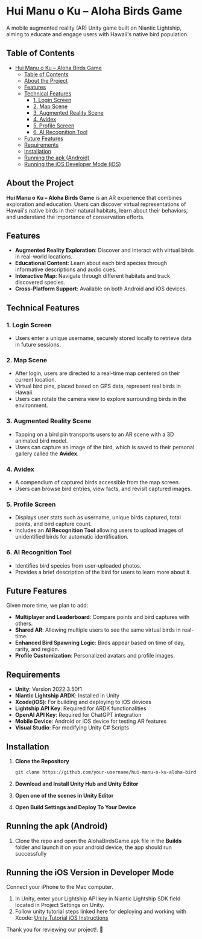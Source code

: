 # Hui Manu o Ku – Aloha Birds Game

A mobile augmented reality (AR) Unity game built on Niantic Lightship, aiming to educate and engage users with Hawaii's native bird population.

## Table of Contents

- [Hui Manu o Ku – Aloha Birds Game](#hui-manu-o-ku--aloha-birds-game)
  - [Table of Contents](#table-of-contents)
  - [About the Project](#about-the-project)
  - [Features](#features)
  - [Technical Features](#technical-features)
    - [1. Login Screen](#1-login-screen)
    - [2. Map Scene](#2-map-scene)
    - [3. Augmented Reality Scene](#3-augmented-reality-scene)
    - [4. Avidex](#4-avidex)
    - [5. Profile Screen](#5-profile-screen)
    - [6. AI Recognition Tool](#6-ai-recognition-tool)
  - [Future Features](#future-features)
  - [Requirements](#requirements)
  - [Installation](#installation)
  - [Running the apk (Android)](#running-the-apk-android)
  - [Running the iOS Developer Mode (iOS)](#running-the-ios-version-in-developer-mode)

## About the Project

**Hui Manu o Ku – Aloha Birds Game** is an AR experience that combines exploration and education. Users can discover virtual representations of Hawaii's native birds in their natural habitats, learn about their behaviors, and understand the importance of conservation efforts.

## Features

- **Augmented Reality Exploration**: Discover and interact with virtual birds in real-world locations.
- **Educational Content**: Learn about each bird species through informative descriptions and audio cues.
- **Interactive Map**: Navigate through different habitats and track discovered species.
- **Cross-Platform Support**: Available on both Android and iOS devices.

## Technical Features
### 1. Login Screen
   - Users enter a unique username, securely stored locally to retrieve data in future sessions.
### 2. Map Scene
   - After login, users are directed to a real-time map centered on their current location.
   - Virtual bird pins, placed based on GPS data, represent real birds in Hawaii.
   - Users can rotate the camera view to explore surrounding birds in the environment.
### 3. Augmented Reality Scene
   - Tapping on a bird pin transports users to an AR scene with a 3D animated bird model.
   - Users can capture an image of the bird, which is saved to their personal gallery called the **Avidex**.
### 4. Avidex
   - A compendium of captured birds accessible from the map screen.
   - Users can browse bird entries, view facts, and revisit captured images.
### 5. Profile Screen
   - Displays user stats such as username, unique birds captured, total points, and bird capture count.
   - Includes an **AI Recognition Tool** allowing users to upload images of unidentified birds for automatic identification.
### 6. AI Recognition Tool
   - Identifies bird species from user-uploaded photos.
   - Provides a brief description of the bird for users to learn more about it.

## Future Features
Given more time, we plan to add:
* **Multiplayer and Leaderboard**: Compare points and bird captures with others.
* **Shared AR**: Allowing multiple users to see the same virtual birds in real-time.
* **Enhanced Bird Spawning Logic**: Birds appear based on time of day, rarity, and region.
* **Profile Customization**: Personalized avatars and profile images.

## Requirements

- **Unity**: Version 2022.3.50f1
- **Niantic Lightship ARDK**: Installed in Unity
- **Xcode(iOS)**: For building and deploying to iOS devices
- **Lightship API Key**: Required for ARDK functionalities
- **OpenAI API Key**: Required for ChatGPT integration
- **Mobile Device**: Android or iOS device for testing AR features
- **Visual Studio**: For modifying Unity C# Scripts

## Installation

1. **Clone the Repository**

   ```bash
   git clone https://github.com/your-username/hui-manu-o-ku-aloha-birds-game.git```  


2. **Download and Install Unity Hub and Unity Editor**

3. **Open one of the scenes in Unity Editor**
4. **Open Build Settings and Deploy To Your Device**


## Running the apk (Android)
1. Clone the repo and open the AlohaBirdsGame.apk file in the **Builds** folder and launch it on your android device, the app should run successfully

## Running the iOS Version in Developer Mode
Connect your iPhone to the Mac computer.
1. In Unity, enter your Lightship API key in Niantic Lightship SDK field located in Project Settings on Unity.
2. Follow unity tutorial steps linked here for deploying and working with Xcode: [Unity Tutorial iOS Instructions](https://learn.unity.com/tutorial/deploy-your-project-to-ios-or-android?pathwayId=63e3a4c1edbc2a344bfe21d8&missionId=63f63a3bedbc2a663dc6ffde#633d41a7edbc2a4bb08558b8)

Thank you for reviewing our project!. :hibiscus:

